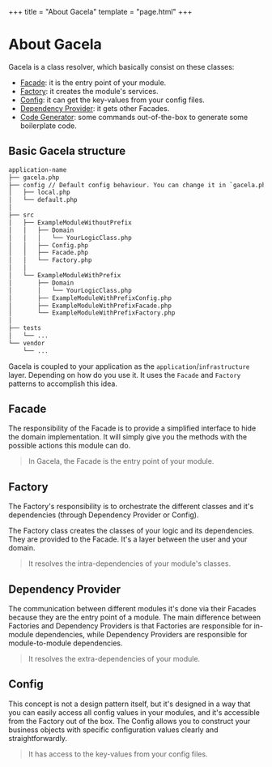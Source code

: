 +++
title = "About Gacela"
template = "page.html"
+++

# About Gacela

Gacela is a class resolver, which basically consist on these classes:

- [Facade](/about-gacela/facade): it is the entry point of your module.
- [Factory](/about-gacela/factory): it creates the module's services.
- [Config](/about-gacela/config): it can get the key-values from your config files.
- [Dependency Provider](/about-gacela/dependency-provider): it gets other Facades.
- [Code Generator](/about-gacela/code-generator): some commands out-of-the-box to generate some boilerplate code.

## Basic Gacela structure

```bash
application-name
├── gacela.php
├── config // Default config behaviour. You can change it in `gacela.php`
│   ├── local.php
│   └── default.php
│
├── src
│   ├── ExampleModuleWithoutPrefix
│   │   ├── Domain
│   │   │   └── YourLogicClass.php
│   │   ├── Config.php
│   │   ├── Facade.php
│   │   └── Factory.php
│   │
│   └── ExampleModuleWithPrefix
│       ├── Domain
│       │   └── YourLogicClass.php
│       ├── ExampleModuleWithPrefixConfig.php
│       ├── ExampleModuleWithPrefixFacade.php
│       └── ExampleModuleWithPrefixFactory.php
│
├── tests
│   └── ...
└── vendor
    └── ...
```

Gacela is coupled to your application as the `application`/`infrastructure` layer. Depending on how do you use it. 
It uses the `Facade` and `Factory` patterns to accomplish this idea.

## Facade

The responsibility of the Facade is to provide a simplified interface to hide the domain implementation.
It will simply give you the methods with the possible actions this module can do.

> In Gacela, the Facade is the entry point of your module. 

## Factory

The Factory's responsibility is to orchestrate the different classes and it's dependencies 
(through Dependency Provider or Config).

The Factory class creates the classes of your logic and its dependencies. 
They are provided to the Facade. It's a layer between the user and your domain.

> It resolves the intra-dependencies of your module's classes.

## Dependency Provider

The communication between different modules it's done via their Facades because they are the entry point of a module.
The main difference between Factories and Dependency Providers is that Factories are responsible for in-module
dependencies, while Dependency Providers are responsible for module-to-module dependencies.

> It resolves the extra-dependencies of your module.

## Config

This concept is not a design pattern itself, but it's designed in a way that you can easily access all config values in
your modules, and it's accessible from the Factory out of the box. The Config allows you to construct your business
objects with specific configuration values clearly and straightforwardly.

> It has access to the key-values from your config files.
